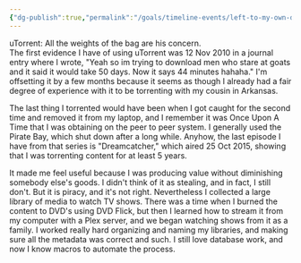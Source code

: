 ```yaml
---
{"dg-publish":true,"permalink":"/goals/timeline-events/left-to-my-own-devices-u-torrent/","title":"Left to my own devices (uTorrent)","tags":["timeline","personal"],"created":"","updated":""}
---
```



uTorrent: All the weights of the bag are his concern.  
The first evidence I have of using uTorrent was 12 Nov 2010 in a journal entry where I wrote, "Yeah so im trying to download men who stare at goats and it said it would take 50 days. Now it says 44 minutes hahaha." I'm offsetting it by a few months because it seems as though I already had a fair degree of experience with it to be torrenting with my cousin in Arkansas.  

The last thing I torrented would have been when I got caught for the second time and removed it from my laptop, and I remember it was Once Upon A Time that I was obtaining on the peer to peer system. I generally used the Pirate Bay, which shut down after a long while. Anyhow, the last episode I have from that series is "Dreamcatcher," which aired 25 Oct 2015, showing that I was torrenting content for at least 5 years.  

It made me feel useful because I was producing value without diminishing somebody else's goods. I didn't think of it as stealing, and in fact, I still don't. But it is piracy, and it's not right. Nevertheless I collected a large library of media to watch TV shows. There was a time when I burned the content to DVD's using DVD Flick, but then I learned how to stream it from my computer with a Plex server, and we began watching shows from it as a family. I worked really hard organizing and naming my libraries, and making sure all the metadata was correct and such. I still love database work, and now I know macros to automate the process.